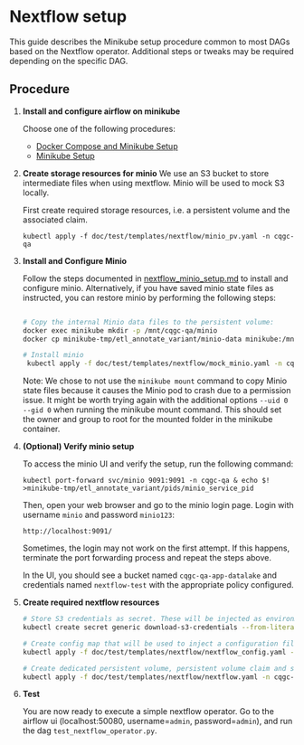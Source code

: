 # Nextflow setup

This guide describes the Minikube setup procedure common to most DAGs based on the Nextflow operator. Additional steps or tweaks may be required depending on the specific DAG.

## Procedure

1. **Install and configure airflow on minikube** 

    Choose one of the following procedures:
    - [Docker Compose and Minikube Setup](./docker_compose_and_minikube_setup.md)
    - [Minikube Setup](./minikube_setup.md)

2. **Create storage resources for minio**
    We use an S3 bucket to store intermediate files when using mextflow.  Minio will be used to mock S3 locally.

    First create required storage resources, i.e. a persistent volume and the associated claim.
    ```
    kubectl apply -f doc/test/templates/nextflow/minio_pv.yaml -n cqgc-qa
    ```

3. **Install and Configure Minio**

    Follow the steps documented in [nextflow_minio_setup.md](./nextflow_minio_setup.md) to install and configure minio. Alternatively, if you have saved minio state files as instructed, you can restore minio by performing the following steps:

   ```bash

   # Copy the internal Minio data files to the persistent volume:
   docker exec minikube mkdir -p /mnt/cqgc-qa/minio
   docker cp minikube-tmp/etl_annotate_variant/minio-data minikube:/mnt/cqgc-qa/minio/data

   # Install minio
    kubectl apply -f doc/test/templates/nextflow/mock_minio.yaml -n cqgc-qa
   ```

    Note:
    We chose to not use the `minikube mount` command to copy Minio state files because it causes the Minio pod to crash due to a permission issue. It might be worth trying again with the additional options `--uid 0 --gid 0` when running the minikube mount command. This should set the owner and group to root for the mounted folder in the minikube container.

4. **(Optional) Verify minio setup**

    To access the minio UI and verify the setup, run the following command:

    ```
    kubectl port-forward svc/minio 9091:9091 -n cqgc-qa & echo $! >minikube-tmp/etl_annotate_variant/pids/minio_service_pid
    ```

    Then, open your web browser and go to the minio login page. Login with username `minio` and password `minio123`:

    ```
    http://localhost:9091/

    ```

    Sometimes, the login may not work on the first attempt. If this happens, terminate the port forwarding process and repeat the steps above.

    In the UI, you should see a bucket named `cqgc-qa-app-datalake` and credentials named `nextflow-test` with the appropriate policy configured.

5. **Create required nextflow resources**

    ```bash
    # Store S3 credentials as secret. These will be injected as environment variables in the nextflow pod
    kubectl create secret generic download-s3-credentials --from-literal=S3_ACCESS_KEY=nextflow-test --from-literal=S3_SECRET_KEY=nextflow-test -n cqgc-qa

    # Create config map that will be used to inject a configuration file in the pod
    kubectl apply -f doc/test/templates/nextflow/nextflow_config.yaml -n cqgc-qa

    # Create dedicated persistent volume, persistent volume claim and service account resources:
    kubectl apply -f doc/test/templates/nextflow/nextflow.yaml -n cqgc-qa
    ```

6. **Test**

    You are now ready to execute a simple nextflow operator. Go to the airflow ui (localhost:50080, username=`admin`, password=`admin`), and run the dag `test_nextflow_operator.py`. 